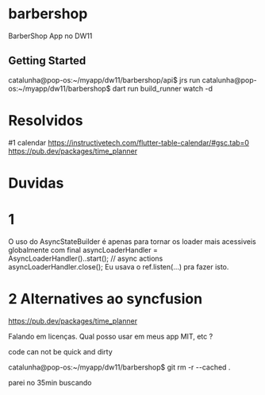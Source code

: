 # barbershop

BarberShop App no DW11

## Getting Started

catalunha@pop-os:~/myapp/dw11/barbershop/api$ jrs run
catalunha@pop-os:~/myapp/dw11/barbershop$ dart run build_runner watch -d

# Resolvidos
#1 calendar
https://instructivetech.com/flutter-table-calendar/#gsc.tab=0
https://pub.dev/packages/time_planner


# Duvidas
# 1
O uso do AsyncStateBuilder é apenas para tornar os loader mais acessiveis globalmente com
    final asyncLoaderHandler = AsyncLoaderHandler()..start();
    // async actions
    asyncLoaderHandler.close();
Eu usava o ref.listen(...) pra fazer isto.

# 2 Alternatives ao syncfusion
https://pub.dev/packages/time_planner

Falando em licenças. Qual posso usar em meus app MIT, etc ?


code can not be quick and dirty

catalunha@pop-os:~/myapp/dw11/barbershop$ git rm -r --cached .


parei no 35min buscando 